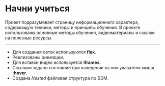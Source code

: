 # Начни учиться 
Проект подразумевает страницу информационного характера, содержащую техники, методы и принципы обучения. 
В проекте использованы основные методы обучения, видеоматериалы и ссылки на полезные ресурсы. 
***
* Для создания сеток используются **flex**. 
* Реализованы *анимации*. 
* Для вставки видео используется **iframes**. 
* Ссылкам задано состояние при наведении на них указателя мыши **:hover**. 
* Создана *Nested* файловая структура по БЭМ.


